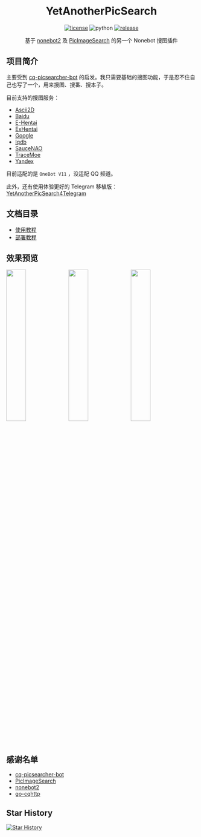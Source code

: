 <div align="center">

# YetAnotherPicSearch

[![license](https://img.shields.io/github/license/NekoAria/YetAnotherPicSearch)](https://raw.githubusercontent.com/NekoAria/YetAnotherPicSearch/master/LICENSE)
![python](https://img.shields.io/badge/python-3.8+-blue)
[![release](https://img.shields.io/github/v/release/NekoAria/YetAnotherPicSearch)](https://github.com/NekoAria/YetAnotherPicSearch/releases)

基于 [nonebot2](https://github.com/nonebot/nonebot2) 及 [PicImageSearch](https://github.com/kitUIN/PicImageSearch) 的另一个 Nonebot 搜图插件

</div>

## 项目简介

主要受到 [cq-picsearcher-bot](https://github.com/Tsuk1ko/cq-picsearcher-bot) 的启发。我只需要基础的搜图功能，于是忍不住自己也写了一个，用来搜图、搜番、搜本子。

目前支持的搜图服务：

- [Ascii2D](https://ascii2d.net/)
- [Baidu](https://graph.baidu.com/)
- [E-Hentai](https://e-hentai.org/)
- [ExHentai](https://exhentai.org/)
- [Google](https://www.google.com/imghp)
- [Iqdb](https://iqdb.org/)
- [SauceNAO](https://saucenao.com/)
- [TraceMoe](https://trace.moe/)
- [Yandex](https://yandex.com/images/search)

目前适配的是 `OneBot V11` ，没适配 QQ 频道。

此外，还有使用体验更好的 Telegram 移植版： [YetAnotherPicSearch4Telegram](https://github.com/NekoAria/YetAnotherPicSearch4Telegram)

## 文档目录

- [使用教程](docs/使用教程.md)
- [部署教程](docs/部署教程.md)

## 效果预览

<p float="left">
    <img src="docs/images/image01.jpg" width="32%" />
    <img src="docs/images/image02.jpg" width="32%" />
    <img src="docs/images/image03.jpg" width="32%" />
</p>

## 感谢名单

- [cq-picsearcher-bot](https://github.com/Tsuk1ko/cq-picsearcher-bot)
- [PicImageSearch](https://github.com/kitUIN/PicImageSearch)
- [nonebot2](https://github.com/nonebot/nonebot2)
- [go-cqhttp](https://github.com/Mrs4s/go-cqhttp)

## Star History

[![Star History](https://starchart.cc/NekoAria/YetAnotherPicSearch.svg)](https://starchart.cc/NekoAria/YetAnotherPicSearch)